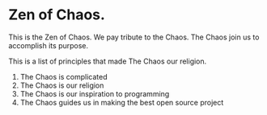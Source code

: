 # Zen of Chaos.
This is the Zen of Chaos. We pay tribute to the Chaos. The Chaos join us to accomplish its purpose.

This is a list of principles that made The Chaos our religion.

1. The Chaos is complicated
1. The Chaos is our religion
1. The Chaos is our inspiration to programming
1. The Chaos guides us in making the best open source project

